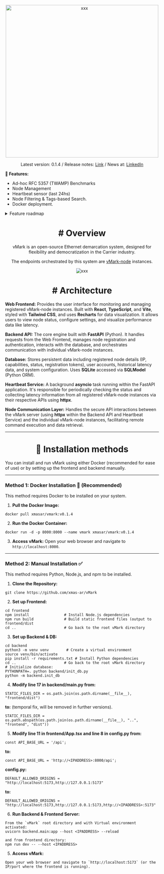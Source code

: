 <p align="center">
  <img src="https://github.com/user-attachments/assets/766164e9-3a5a-46a2-9183-dcfef9bc0aa9" alt="xxx" style="width: 500px; height: auto;">
</p>

<p align="center">Latest version: 0.1.4 / Release notes: <a href="https://github.com/xmas-ar/vMark/blob/main/docs/base/release_notes.md">Link</a> / News at: <a href="https://linkedin.com/company/pathgate">LinkedIn</a> </p></p>

**🚀 Features:**
- Ad-hoc RFC 5357 (TWAMP) Benchmarks
- Node Management
- Heartbeat sensor (last 24hs)
- Node Filtering & Tags-based Search.
- Docker deployment.


<details>

  <summary>Feature roadmap</summary>
  
  
  ```
   1. Benchmarks:
  
  - Throughput / Latency / Frame Loss (RFC 2544).
  - Back-to-Back and Jitter Testing.
  - Packet Delay Variation (PDV) for voice/video service assurance. 
  - Path MTU Discovery (detect fragmentation issues)
  
  2. Performance Assurance
  
  - 24/7 Service Assurance sessions (XDP BFD implementation).
  - Ethernet OAM CFM/LFM. (IEEE 802.1ag / Y.1731)
  
  3. Automation
  
  - Remote vMark MEF Ethernet services deployment & monitoring.
  - Scheduled Tests (hourly, daily, during maintenance windows)
  - Threshold-Based Alerts (ex: latency > 5 ms triggers an alert)
  - Trend Analysis and Forecasting (AI/ML for predicting future problems, suggest fixes)
  - Dynamic Baseline Learning

  4. Observability metrics
  - Flow Export and Analysis (NetFlow, sFlow, IPFIX support)
  - Real-Time Packet Capture (Wireshark-style exports)
  - Live Traffic Statistics (bandwidth per port, errors, discards, CRCs, etc.)
  - Interface Health Monitoring (up/down, speed mismatches, duplex mismatches)
  
  5. Protocol Support and Flexibility
  
  - IPv4 and IPv6
  - VLAN, QinQ, MPLS, Segment Routing aware
  - Option for encrypted link testing (IPSec, MACsec links)
  - MEF3 compliance.
  - Timing protocols support (ITU-T G.8262 Sync-E and IEEE 1588v2)
  
  5. UX and Integrations
  
  - Multi-Tenant Support (so multiple users can run tests in parallel)
  - Authentication/Authorization (LDAP, OIDC)
  - Report Generation (PDF/HTML reports after test runs)
  
  6. Advanced Features:
  
  - Adaptive holistic Testing (group tests report that changes dynamically based on live results)
  ```
  
</details>



<h2 align="center"></h2>
<h1 align="center"># Overview</h1>


<p align="center">vMark is an open-source Ethernet demarcation system, designed for flexibility and democratization in the Carrier industry.</p>

<p align="center">The endpoints orchestrated by this system are <a href="https://github.com/xmas-ar/vMark-node">vMark-node</a> instances. </p>


<p align="center">
  <img src="https://github.com/user-attachments/assets/0ea88ad2-df81-4858-8775-f0ba3d4040b4" alt="xxx">
</p>



<h1 align="center"># Architecture</h1>

**Web Frontend:**
Provides the user interface for monitoring and managing registered vMark-node instances. Built with **React**, **TypeScript**, and **Vite**, styled with **Tailwind CSS**, and uses **Recharts** for data visualization. It allows users to view node status, configure settings, and visualize performance data like latency.

**Backend API:**
The core engine built with **FastAPI** (Python). It handles requests from the Web Frontend, manages node registration and authentication, interacts with the database, and orchestrates communication with individual vMark-node instances.

**Database:**
Stores persistent data including registered node details (IP, capabilities, status, registration tokens), user accounts, historical latency data, and system configuration. Uses **SQLite** accessed via **SQLModel** (Python ORM).

**Heartbeat Service:**
A background **asyncio** task running within the FastAPI application. It's responsible for periodically checking the status and collecting latency information from all registered vMark-node instances via their respective APIs using **httpx**.

**Node Communication Layer:**
Handles the secure API interactions between the vMark server (using **httpx** within the Backend API and Heartbeat Service) and the individual vMark-node instances, facilitating remote command execution and data retrieval.

___

<h1 align="center">📎 Installation methods</h1>

You can install and run vMark using either Docker (recommended for ease of use) or by setting up the frontend and backend manually.

___

### Method 1: Docker Installation 🔄 (Recommended)

This method requires Docker to be installed on your system.

1.  **Pull the Docker Image:**

```
docker pull xmasar/vmark:v0.1.4
```

2.  **Run the Docker Container:**
```
docker run -d -p 8000:8000 --name vmark xmasar/vmark:v0.1.4
```

3.  **Access vMark:** Open your web browser and navigate to `http://localhost:8000`.

___
### Method 2: Manual Installation ✅

This method requires Python, Node.js, and npm to be installed.

1.  **Clone the Repository:**
   
```
git clone https://github.com/xmas-ar/vMark
```

2.  **Set up Frontend:**

```
cd frontend
npm install                # Install Node.js dependencies
npm run build              # Build static frontend files (output to frontend/dist
cd ..                      # Go back to the root vMark directory
```

3.  **Set up Backend & DB:**

```
cd backend
python3 -m venv venv        # Create a virtual environment
source venv/bin/activate
pip install -r requirements.txt # Install Python dependencies
cd ..                      # Go back to the root vMark directory
# Initialize database:
PYTHONPATH=. python backend/init_db.py
python -m backend.init_db
```

4.  **Modify line 17 in backend/main.py from:**
```
STATIC_FILES_DIR = os.path.join(os.path.dirname(__file__), "frontend/dist")
```
**to:** (temporal fix, will be removed in further versions).
```
STATIC_FILES_DIR = os.path.abspath(os.path.join(os.path.dirname(__file__), "..", "frontend", "dist"))
```

5.  **Modify line 11 in frontend/App.tsx and line 8 in config.py from:**
```
const API_BASE_URL = '/api';
```
**to:**
```
const API_BASE_URL = 'http://<IPADDRESS>:8000/api';
```
**config.py:**
```
DEFAULT_ALLOWED_ORIGINS = "http://localhost:5173,http://127.0.0.1:5173"
```
**to:**
```
DEFAULT_ALLOWED_ORIGINS = "http://localhost:5173,http://127.0.0.1:5173,http://<IPADDRESS>:5173"
```
  
6.  **Run Backend & Frontend Server:**

```
From the `vMark` root directory and with Virtual environment activated:
uvicorn backend.main:app --host <IPADDRESS> --reload

and from frontend directory:
npm run dev -- --host <IPADDRESS>
```


5.  **Access vMark:**

```
Open your web browser and navigate to `http://localhost:5173` (or the IP/port where the frontend is running).

```
